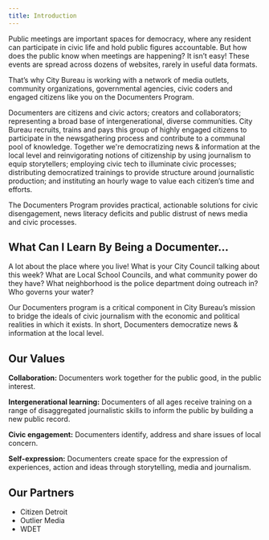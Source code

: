 ```yaml
---
title: Introduction
---
```

Public meetings are important spaces for democracy, where any resident can participate in civic life and hold public figures accountable. But how does the public know when meetings are happening? It isn’t easy! These events are spread across dozens of websites, rarely in useful data formats.

That’s why City Bureau is working with a network of media outlets, community organizations, governmental agencies, civic coders and engaged citizens like you on the Documenters Program.

Documenters are citizens and civic actors; creators and collaborators; representing a broad base of intergenerational, diverse communities. City Bureau recruits, trains and pays this group of highly engaged citizens to participate in the newsgathering process and contribute to a communal pool of knowledge. Together we're democratizing news & information at the local level and reinvigorating notions of citizenship by using journalism to equip storytellers; employing civic tech to illuminate civic processes; distributing democratized trainings to provide structure around journalistic production; and instituting an hourly wage to value each citizen’s time and efforts. 

The Documenters Program provides practical, actionable solutions for civic disengagement, news literacy deficits and public distrust of news media and civic processes.

## What Can I Learn By Being a Documenter...

A lot about the place where you live! What is your City Council talking about this week? What are Local School Councils, and what community power do they have? What neighborhood is the police department doing outreach in? Who governs your water?

Our Documenters program is a critical component in City Bureau’s mission to bridge the ideals of civic journalism with the economic and political realities in which it exists. In short, Documenters democratize news & information at the local level.

## Our Values

**Collaboration:** Documenters work together for the public good, in the public interest.

**Intergenerational learning:** Documenters of all ages receive training on a range of disaggregated journalistic skills to inform the public by building a new public record.

**Civic engagement:** Documenters identify, address and share issues of local concern.

**Self-expression:** Documenters create space for the expression of experiences, action and ideas through storytelling, media and journalism.

## Our Partners

* Citizen Detroit
* Outlier Media
* WDET
